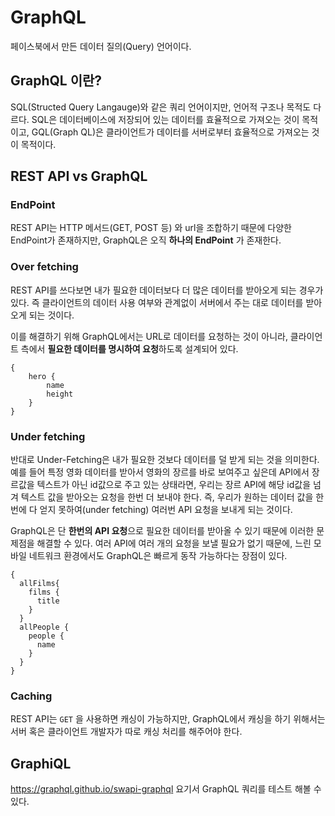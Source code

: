 # GraphQL

페이스북에서 만든 데이터 질의(Query) 언어이다. 

## GraphQL 이란?

SQL(Structed Query Langauge)와 같은 쿼리 언어이지만, 언어적 구조나 목적도 다르다. SQL은 데이터베이스에 저장되어 있는 데이터를 효율적으로 가져오는 것이 목적이고, GQL(Graph QL)은 클라이언트가 데이터를 서버로부터 효율적으로 가져오는 것이 목적이다. 

## REST API vs GraphQL

### EndPoint

REST API는 HTTP 메서드(GET, POST 등) 와 url을 조합하기 때문에 다양한 EndPoint가 존재하지만, GraphQL은 오직 **하나의 EndPoint** 가 존재한다. 

### Over fetching

REST API를 쓰다보면 내가 필요한 데이터보다 더 많은 데이터를 받아오게 되는 경우가 있다. 즉 클라이언트의 데이터 사용 여부와 관계없이 서버에서 주는 대로 데이터를 받아오게 되는 것이다. 

이를 해결하기 위해 GraphQL에서는 URL로 데이터를 요청하는 것이 아니라, 클라이언트 측에서 **필요한 데이터를 명시하여 요청**하도록 설계되어 있다. 

```
{
	hero {
		name
		height
	}
}
```

### Under fetching

반대로 Under-Fetching은 내가 필요한 것보다 데이터를 덜 받게 되는 것을 의미한다. 예를 들어 특정 영화 데이터를 받아서 영화의 장르를 바로 보여주고 싶은데 API에서 장르값을 텍스트가 아닌 id값으로 주고 있는 상태라면, 우리는 장르 API에 해당 id값을 넘겨 텍스트 값을 받아오는 요청을 한번 더 보내야 한다. 즉, 우리가 원하는 데이터 값을 한번에 다 얻지 못하여(under fetching) 여러번 API 요청을 보내게 되는 것이다.

GraphQL은 단 **한번의 API 요청**으로 필요한 데이터를 받아올 수 있기 때문에 이러한 문제점을 해결할 수 있다. 여러 API에 여러 개의 요청을 보낼 필요가 없기 때문에, 느린 모바일 네트워크 환경에서도 GraphQL은 빠르게 동작 가능하다는 장점이 있다. 

```
{
  allFilms{
    films {
      title
    }
  }
  allPeople {
    people {
      name
    }
  }
}
```

### Caching

REST API는 `GET` 을 사용하면 캐싱이 가능하지만, GraphQL에서 캐싱을 하기 위해서는 서버 혹은 클라이언트 개발자가 따로 캐싱 처리를 해주어야 한다. 



## GraphiQL

https://graphql.github.io/swapi-graphql 요기서 GraphQL 쿼리를 테스트 해볼 수 있다. 